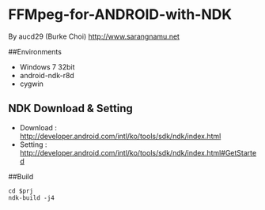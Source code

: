 FFMpeg-for-ANDROID-with-NDK
===========================
By aucd29 (Burke Choi) 
http://www.sarangnamu.net

##Environments
* Windows 7 32bit
* android-ndk-r8d
* cygwin

## NDK Download & Setting
* Download : http://developer.android.com/intl/ko/tools/sdk/ndk/index.html
* Setting : http://developer.android.com/intl/ko/tools/sdk/ndk/index.html#GetStarted

##Build
```
cd $prj
ndk-build -j4
```
